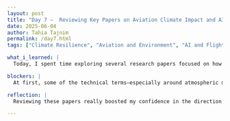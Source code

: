 ```yaml
---
layout: post
title: "Day 7 –  Reviewing Key Papers on Aviation Climate Impact and AI-Driven Solutions"  
date: 2025-06-04
author: Tahia Tajnim
permalink: /day7.html
tags: ["Climate Resilience", "Aviation and Environment", "AI and Flight Delays", "Sustainable Airspace", "Zotero", "Literature Review", "Morgan Library", "WeCare Project"]  

what_i_learned: |
  Today, I spent time exploring several research papers focused on how aviation affects the climate. I learned that it’s not just about CO₂—contrails, soot, and nitrogen oxides can also cause major environmental impacts. I read about different strategies researchers are testing, like changing flight altitudes or routes to reduce emissions. It was fascinating to see how these scientific findings align with what I’m trying to do in my project—using AI to help predict delays and make smarter, more climate-friendly flight decisions.

blockers: |  
  At first, some of the technical terms—especially around atmospheric models and soot–cirrus cloud interactions—felt a bit overwhelming. But once I broke them down and connected them to real flight operations, they started to make a lot more sense.

reflection: |
  Reviewing these papers really boosted my confidence in the direction of my project. While most of the studies focus on the scientific or policy side, I realized that my work brings those ideas to life through a practical AI tool. I’m building something that can actually support airlines and airports in making better choices—both for people and the planet. I also organized all my readings in Zotero, which will definitely make writing my final report easier. Overall, a productive and inspiring day!

---
```





